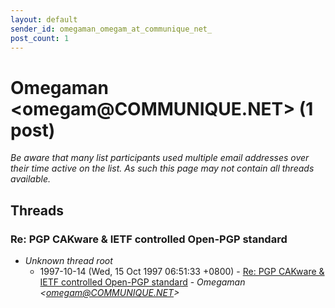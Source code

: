 ```yaml
---
layout: default
sender_id: omegaman_omegam_at_communique_net_
post_count: 1
---
```


# Omegaman <omegam<span>@</span>COMMUNIQUE.NET> (1 post)

_Be aware that many list participants used multiple email addresses over their time active on the list. As such this page may not contain all threads available._

## Threads

### Re: PGP CAKware & IETF controlled Open-PGP standard
+ _Unknown thread root_
  + 1997-10-14 (Wed, 15 Oct 1997 06:51:33 +0800) - [Re: PGP CAKware & IETF controlled Open-PGP standard](/archive/1997/10/f18507aeeb42b43bb50bffa278a126fc026d8a2c3c840f944f0e13f02171a7d3) - _Omegaman \<omegam@COMMUNIQUE.NET\>_

